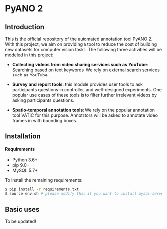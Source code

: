 PyANO 2
============

## Introduction
This is the official repository of the automated annotation tool PyANO 2.
With this project, we aim on providing a tool to reduce the cost of building new datasets for computer vision tasks.
The following three activities will be modeled in this project:

* __Collecting videos from video sharing services such as YouTube__: Searching based on text keywords. We rely on external search services such as YouTube.

* __Survey and report tools__: this module provides user tools to ask participants questions in controlled and well-designed experiments. One popular use cases of these tools is to filter further irrelevant videos by asking participants questions.

* __Spatio-temporal annotation tools__: We rely on the popular annotation tool VATIC for this purpose. Annotators will be asked to annotate video frames in with bounding boxes.


## Installation

#### Requirements

* Python 3.6+
* pip 9.0+
* MySQL 5.7+

To install the remaining requirements:

```bash
$ pip install -r requirements.txt
$ source env.sh # please modify this if you want to install mysql-server in Ubuntu.
```

## Basic uses

To be updated!